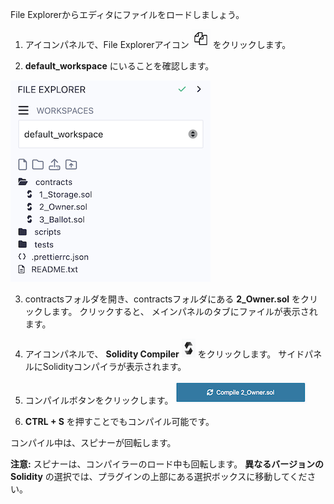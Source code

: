 File Explorerからエディタにファイルをロードしましょう。

1. アイコンパネルで、File Explorerアイコン ![file explorer icon](https://raw.githubusercontent.com/ethereum/remix-workshops/master/Basics/load_and_compile/images/files1.png "file explorer icon") をクリックします。

2. **default_workspace** にいることを確認します。

![default workspace](https://raw.githubusercontent.com/ethereum/remix-workshops/master/Basics/load_and_compile/images/default_workspace_open.png)

3. contractsフォルダを開き、contractsフォルダにある **2_Owner.sol** をクリックします。 クリックすると、 メインパネルのタブにファイルが表示されます。

4. アイコンパネルで、 **Solidity Compiler** ![solidity compiler icon](https://raw.githubusercontent.com/ethereum/remix-workshops/master/Basics/load_and_compile/images/solidity1.png "solidity compiler icon") をクリックします。 サイドパネルにSolidityコンパイラが表示されます。

5. コンパイルボタンをクリックします。
   ![compile 2\_owner](https://raw.githubusercontent.com/ethereum/remix-workshops/master/Basics/load_and_compile/images/compile2owner.png "compile 2_Owner")

6. **CTRL + S** を押すことでもコンパイル可能です。

コンパイル中は、スピナーが回転します。

**注意:** スピナーは、コンパイラーのロード中も回転します。  **異なるバージョンのSolidity** の選択では、プラグインの上部にある選択ボックスに移動してください。

